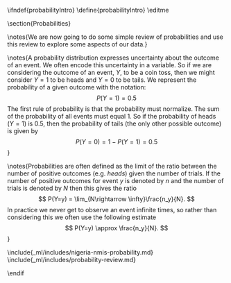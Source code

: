 \ifndef{probabilityIntro}
\define{probabilityIntro}
\editme

\section{Probabilities}

\notes{We are now going to do some simple review of probabilities and
use this review to explore some aspects of our data.}

\notes{A probability distribution
expresses uncertainty about the outcome of an event. We often encode this
uncertainty in a variable. So if we are considering the outcome of an event,
$Y$, to be a coin toss, then we might consider $Y=1$ to be heads and $Y=0$ to be
tails. We represent the probability of a given outcome with the notation:
$$
P(Y=1) = 0.5
$$
The first rule of probability is that the probability must
normalize. The sum of the probability of all events must equal 1. So if the
probability of heads ($Y=1$) is 0.5, then the probability of tails (the only
other possible outcome) is given by
$$
P(Y=0) = 1-P(Y=1) = 0.5
$$}

\notes{Probabilities
are often defined as the limit of the ratio between the number of positive
outcomes (e.g. *heads*) given the number of trials. If the number of positive
outcomes for event $y$ is denoted by $n$ and the number of trials is denoted by
$N$ then this gives the ratio 
$$
P(Y=y) = \lim_{N\rightarrow
\infty}\frac{n_y}{N}.
$$
In practice we never get to observe an event infinite
times, so rather than considering this we often use the following estimate
$$
P(Y=y) \approx \frac{n_y}{N}.
$$}


\include{_ml/includes/nigeria-nmis-probability.md}
\include{_ml/includes/probability-review.md}

\endif
